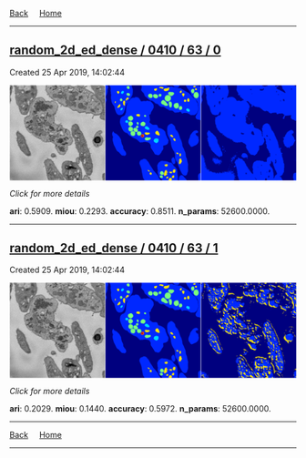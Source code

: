 
[Back](..)&nbsp;&nbsp;&nbsp;&nbsp;&nbsp;[Home](https://leapmanlab.github.io/snapshots)

---

<div class="summary"><a href="0"><h2>random_2d_ed_dense / 0410 / 63 / 0</h2></a><p>Created 25 Apr 2019, 14:02:44
</p><a href="0"><img src="0/media/summary.png" align="center"></a><p>
<i>Click for more details</i>
</p></div>

**ari**: 0.5909. **miou**: 0.2293. **accuracy**: 0.8511. **n_params**: 52600.0000. 

---

<div class="summary"><a href="1"><h2>random_2d_ed_dense / 0410 / 63 / 1</h2></a><p>Created 25 Apr 2019, 14:02:44
</p><a href="1"><img src="1/media/summary.png" align="center"></a><p>
<i>Click for more details</i>
</p></div>

**ari**: 0.2029. **miou**: 0.1440. **accuracy**: 0.5972. **n_params**: 52600.0000. 

---

[Back](..)&nbsp;&nbsp;&nbsp;&nbsp;&nbsp;[Home](https://leapmanlab.github.io/snapshots)

---